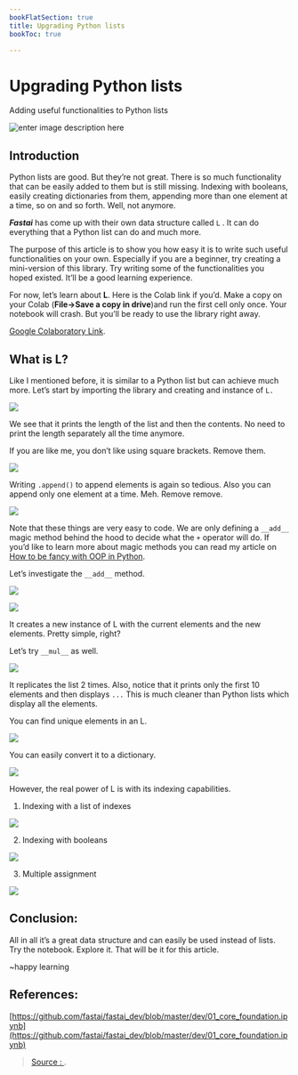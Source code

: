```yaml
---
bookFlatSection: true
title: Upgrading Python lists
bookToc: true

---
```


Upgrading Python lists
===
Adding useful functionalities to Python lists

![enter image description here](https://miro.medium.com/max/724/1*WUhxMtCGKD34OdsYamURCw.jpeg)

## Introduction

Python lists are good. But they’re not great. There is so much functionality that can be easily added to them but is still missing. Indexing with booleans, easily creating dictionaries from them, appending more than one element at a time, so on and so forth. Well, not anymore.

**_Fastai_**  has come up with their own data structure called  `L`  . It can do everything that a Python list can do and much more.

The purpose of this article is to show you how easy it is to write such useful functionalities on your own. Especially if you are a beginner, try creating a mini-version of this library. Try writing some of the functionalities you hoped existed. It’ll be a good learning experience.

For now, let’s learn about  **L**. Here is the Colab link if you’d. Make a copy on your Colab (**File->Save a copy in drive**)and run the first cell only once. Your notebook will crash. But you’ll be ready to use the library right away.

[Google Colaboratory Link](https://colab.research.google.com/drive/1sv_q6X8XUOKz-254diVTEYsjo3nfiNgz).

## What is L?

Like I mentioned before, it is similar to a Python list but can achieve much more. Let’s start by importing the library and creating and instance of  `L.`



![](https://miro.medium.com/max/2294/1*leCqh7-oj8NVTCMl7NVUrw.png)

We see that it prints the length of the list and then the contents. No need to print the length separately all the time anymore.

If you are like me, you don’t like using square brackets. Remove them.



![](https://miro.medium.com/max/2288/1*zCxSL0Piiwo95WKoyjJNVQ.png)

Writing  `.append()`  to append elements is again so tedious. Also you can append only one element at a time. Meh. Remove remove.



![](https://miro.medium.com/max/2306/1*oag7Aqnl1iJCTLBwrvla6g.png)

Note that these things are very easy to code. We are only defining a  `__add__`  magic method behind the hood to decide what the  `+`  operator will do. If you’d like to learn more about magic methods you can read my article on  [How to be fancy with OOP in Python](https://towardsdatascience.com/how-to-be-fancy-with-python-part-2-70fab0a3e492).

Let’s investigate the  `__add__`  method.

![](https://miro.medium.com/max/30/1*kTO2yiWwQ62xYOmvUMZb2A.png?q=20)

![](https://miro.medium.com/max/1910/1*kTO2yiWwQ62xYOmvUMZb2A.png)

It creates a new instance of L with the current elements and the new elements. Pretty simple, right?

Let’s try  `__mul__`  as well.



![](https://miro.medium.com/max/2292/1*xRSy5Zi1CtlYB4fKJkpS6g.png)

It replicates the list 2 times. Also, notice that it prints only the first 10 elements and then displays  `...`  This is much cleaner than Python lists which display all the elements.

You can find unique elements in an L.


![](https://miro.medium.com/max/2282/1*x0Il7TcO1pZOy4gIh90IJg.png)

You can easily convert it to a dictionary.



![](https://miro.medium.com/max/2284/1*OM9Wr1oITnuZypgvKiqbKw.png)

However, the real power of L is with its indexing capabilities.

1.  Indexing with a list of indexes



![](https://miro.medium.com/max/2280/1*_Iyr28dxSBx2-BJKUNQUBA.png)

2. Indexing with booleans



![](https://miro.medium.com/max/2288/1*0DxzoDBFXfAl6HLOWnvDxw.png)

3. Multiple assignment



![](https://miro.medium.com/max/2310/1*N0DTcq3S7xsDui3ssmNv_Q.png)

## Conclusion:

All in all it’s a great data structure and can easily be used instead of lists. Try the notebook. Explore it. That will be it for this article.

~happy learning

## References:

[https://github.com/fastai/fastai_dev/blob/master/dev/01_core_foundation.ipynb](https://github.com/fastai/fastai_dev/blob/master/dev/01_core_foundation.ipynb)




> [Source : ](https://towardsdatascience.com/upgrading-python-lists-35440096ec36).





<!--stackedit_data:
eyJoaXN0b3J5IjpbLTEzMjU3OTA2NDgsNzIwODYyODE0LDY3MD
kxNjcxOF19
-->